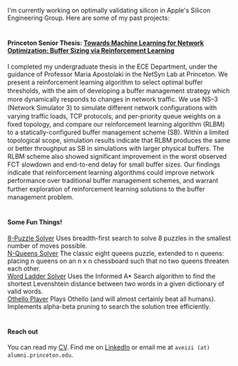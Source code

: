 I'm currently working on optimally validating silicon in Apple's Silicon Engineering Group. Here are some of my past projects:

#  
#### Princeton Senior Thesis: <a href="https://artemisveizi.github.io/Veizi_Artemis_Thesis.pdf" target="_blank">Towards Machine Learning for Network Optimization: Buffer Sizing via Reinforcement Learning</a> 

I completed my undergraduate thesis in the ECE Department, under the guidance of Professor Maria Apostolaki in the NetSyn Lab at Princeton. 
We present a reinforcement learning algorithm to select optimal buﬀer thresholds, with the aim of developing a buﬀer management strategy which more dynamically responds to changes in network traﬃc. We use NS–3 (Network Simulator 3) to simulate diﬀerent network configurations with varying traﬃc loads, TCP protocols, and per-priority queue weights on a fixed topology, and compare our reinforcement learning algorithm (RLBM) to a statically-configured buﬀer management scheme (SB). Within a limited topological scope, simulation results indicate that RLBM produces the same or better throughput as SB in simulations with larger physical buﬀers. The RLBM scheme also showed significant improvement in the worst observed FCT slowdown and end-to-end delay for small buﬀer sizes. Our findings indicate that reinforcement learning algorithms could improve network performance over traditional buﬀer management schemes, and warrant further exploration of reinforcement learning solutions to the buﬀer management problem.

#  
#### Some Fun Things!
[8-Puzzle Solver](https://github.com/artemisveizi/8puzzle-AI) Uses breadth-first search to solve 8 puzzles in the smallest number of moves possible.  
[N-Queens Solver](https://github.com/artemisveizi/nqueens-AI) The classic eight queens puzzle, extended to n queens: placing n queens on an n x n chessboard such that no two queens threaten each other.  
[Word Ladder Solver](https://github.com/artemisveizi/wordladder-AI) Uses the Informed A* Search algorithm to find the shortest Levenshtein distance between two words in a given dictionary of valid words.  
[Othello Player](https://github.com/artemisveizi/othello-AI) Plays Othello (and will almost certainly beat all humans). Implements alpha-beta pruning to search the solution tree efficiently.

#  
#### Reach out
You can read my <a href="https://artemisveizi.github.io/Artemis Veizi CV.pdf" target="_blank">CV</a>. Find me on [LinkedIn](https://www.linkedin.com/in/artemisveizi/) or email me at `aveizi (at) alumni.princeton.edu`.
